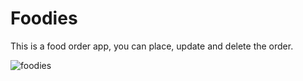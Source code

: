 # Foodies
This is a food order app, you can place, update and delete the order.

![foodies](https://user-images.githubusercontent.com/52295482/101090023-06e9e080-35dc-11eb-94e0-994885438a82.jpg)
